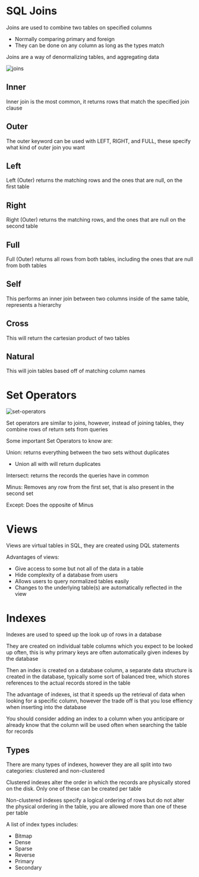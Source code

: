 # SQL Joins

Joins are used to combine two tables on specified columns

-   Normally comparing primary and foreign
-   They can be done on any column as long as the types match

Joins are a way of denormalizing tables, and aggregating data

![joins](https://www.postgresqltutorial.com/wp-content/uploads/2018/12/PostgreSQL-Joins.png)

## Inner

Inner join is the most common, it returns rows that match the specified join clause

## Outer

The outer keyword can be used with LEFT, RIGHT, and FULL, these specify what kind of outer join you want

## Left

Left (Outer) returns the matching rows and the ones that are null, on the first table

## Right

Right (Outer) returns the matching rows, and the ones that are null on the second table

## Full

Full (Outer) returns all rows from both tables, including the ones that are null from both tables

## Self

This performs an inner join between two columns inside of the same table, represents a hierarchy

## Cross

This will return the cartesian product of two tables

## Natural

This will join tables based off of matching column names

# Set Operators

![set-operators](https://dwgeek.com/wp-content/uploads/2019/12/Snowflake-Set-Operators.jpg)

Set operators are similar to joins, however, instead of joining tables, they combine rows of return sets from queries

Some important Set Operators to know are:

Union: returns everything between the two sets without duplicates

-   Union all with will return duplicates

Intersect: returns the records the queries have in common

Minus: Removes any row from the first set, that is also present in the second set

Except: Does the opposite of Minus

# Views

Views are virtual tables in SQL, they are created using DQL statements

Advantages of views:

-   Give access to some but not all of the data in a table
-   Hide complexity of a database from users
-   Allows users to query normalized tables easily
-   Changes to the underlying table(s) are automatically reflected in the view

# Indexes

Indexes are used to speed up the look up of rows in a database

They are created on individual table columns which you expect to be looked up often, this is why primary keys are often automatically given indexes by the database

Then an index is created on a database column, a separate data structure is created in the database, typically some sort of balanced tree, which stores references to the actual records stored in the table

The advantage of indexes, ist that it speeds up the retrieval of data when looking for a specific column, however the trade off is that you lose effiency when inserting into the database

You should consider adding an index to a column when you anticipare or already know that the column will be used often when searching the table for records

## Types

There are many types of indexes, however they are all split into two categories: clustered and non-clustered

Clustered indexes alter the order in which the records are physically stored on the disk. Only one of these can be created per table

Non-clustered indexes specify a logical ordering of rows but do not alter the physical ordering in the table, you are allowed more than one of these per table

A list of index types includes:

-   Bitmap
-   Dense
-   Sparse
-   Reverse
-   Primary
-   Secondary
